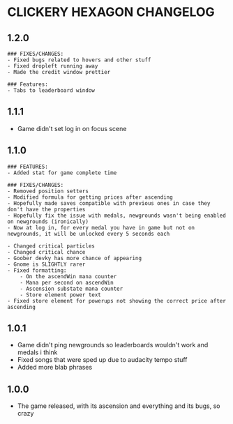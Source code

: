 # CLICKERY HEXAGON CHANGELOG

## 1.2.0
	### FIXES/CHANGES:
	- Fixed bugs related to hovers and other stuff
	- Fixed dropleft running away
	- Made the credit window prettier

	### Features:
	- Tabs to leaderboard window

## 1.1.1
- Game didn't set log in on focus scene

## 1.1.0

	### FEATURES:
	- Added stat for game complete time

	### FIXES/CHANGES:
	- Removed position setters
	- Modified formula for getting prices after ascending
	- Hopefully made saves compatible with previous ones in case they don't have the properties
	- Hopefully fix the issue with medals, newgrounds wasn't being enabled on newgrounds (ironically)
	- Now at log in, for every medal you have in game but not on newgrounds, it will be unlocked every 5 seconds each

	- Changed critical particles
	- Changed critical chance
	- Goober devky has more chance of appearing
	- Gnome is SLIGHTLY rarer
	- Fixed formatting:
		- On the ascendWin mana counter
		- Mana per second on ascendWin
		- Ascension substate mana counter
		- Store element power text
	- Fixed store element for powerups not showing the correct price after ascending

## 1.0.1
- Game didn't ping newgrounds so leaderboards wouldn't work and medals i think
- Fixed songs that were sped up due to audacity tempo stuff
- Added more blab phrases

## 1.0.0
- The game released, with its ascension and everything and its bugs, so crazy
